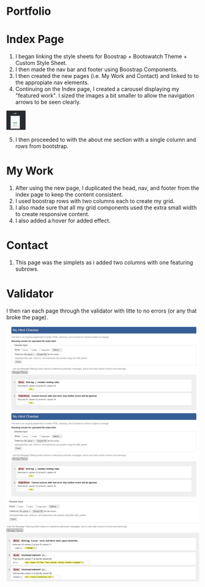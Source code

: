 # Portfolio

# Index Page 
1. I began linking the style sheets for Boostrap + Bootswatch Theme + Custom Style Sheet.
2. I then made the nav bar and footer using Boostrap Components.
3. I then created the new pages (i.e. My Work and Contact) and linked to to the appropiate nav elements.
4. Continuing on the Index page, I created a carousel displaying my "featured work". I sized the images a bit smaller to allow the navigation arrows to be seen clearly.
<img src="./assets/readme_assets/Gallery.png" height="50" width="50">

5. I then proceeded to with the about me section with a single column and rows from bootstrap.

# My Work
1. After using the new page, I duplicated the head, nav, and footer from the index page to keep the content consistent. 
2. I used boostrap rows with two columns each to create my grid. 
3. I also made sure that all my grid components used the extra small width to create responsive content. 
4. I also added a:hover for added effect.

# Contact 
1. This page was the simplets as i added two columns with one featuring subrows.

# Validator

I then ran each page through the validator with litte to no errors (or any that broke the page). 

<img src="./assets/readme_assets/IndexValidate.png">
<img src="./assets/readme_assets/MyWorkValidate.png">
<img src="./assets/readme_assets/ContactValidate.png">

